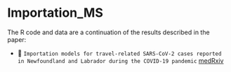 # Importation_MS

The R code and data are a continuation of the results described in the paper:
- :file_folder: `Importation models for travel-related SARS-CoV-2 cases reported in Newfoundland and Labrador during the COVID-19 pandemic`
[medRxiv](https://www.google.com)
